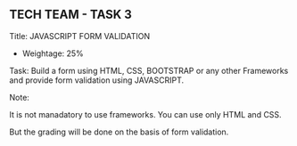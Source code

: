 ## TECH TEAM - TASK 3

Title: JAVASCRIPT FORM VALIDATION
- Weightage: 25%

Task: Build a form using  HTML, CSS, BOOTSTRAP or any other Frameworks and provide form validation using JAVASCRIPT.

Note: 

It is not manadatory to use frameworks. You can use only HTML and CSS.  
	
But the grading will be done on the basis of form validation.

